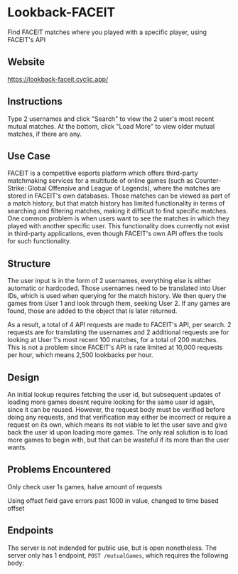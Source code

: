 # Lookback-FACEIT
Find FACEIT matches where you played with a specific player, using FACEIT's API

## Website

https://lookback-faceit.cyclic.app/

## Instructions

Type 2 usernames and click "Search" to view the 2 user's most recent mutual matches. At the bottom, click "Load More" to view older mutual matches, if there are any.

## Use Case

FACEIT is a competitive esports platform which offers third-party matchmaking services for a multitude of online games (such as Counter-Strike: Global Offensive and League of Legends), where the matches are stored in FACEIT's own databases. Those matches can be viewed as part of a match history, but that match history has limited functionality in terms of searching and filtering matches, making it difficult to find specific matches. One common problem is when users want to see the matches in which they played with another specific user. This functionality does currently not exist in third-party applications, even though FACEIT's own API offers the tools for such functionality.

## Structure

The user input is in the form of 2 usernames, everything else is either automatic or hardcoded. Those usernames need to be translated into User IDs, which is used when querying for the match history. We then query the games from User 1 and look through them, seeking User 2. If any games are found, those are added to the object that is later returned.

As a result, a total of 4 API requests are made to FACEIT's API, per search. 2 requests are for translating the usernames and 2 additional requests are for looking at User 1's most recent 100 matches, for a total of 200 matches. This is not a problem since FACEIT's API is rate limited at 10,000 requests per hour, which means 2,500 lookbacks per hour.

## Design

An initial lookup requires fetching the user id, but subsequent updates of loading more games doesnt require looking for the same user id again, since it can be reused. However, the request body must be verified before doing any requests, and that verification may either be incorrect or require a request on its own, which means its not viable to let the user save and give back the user id upon loading more games. The only real solution is to load more games to begin with, but that can be wasteful if its more than the user wants.

## Problems Encountered

Only check user 1s games, halve amount of requests

Using offset field gave errors past 1000 in value, changed to time based offset

## Endpoints

The server is not indended for public use, but is open nonetheless. The server only has 1 endpoint, `POST /mutualGames`, which requires the following body:

